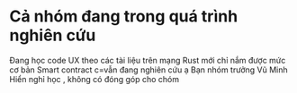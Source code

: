 # Cả nhóm đang trong quá trình nghiên cứu 
 Đang học code UX theo các tài liệu trên mạng
 Rust mới chỉ nắm được mức cơ bản
 Smart contract c=vẫn đang nghiên cứu ạ
 Bạn nhóm trưởng Vũ Minh Hiển nghỉ học  , không có đóng góp cho chóm 
